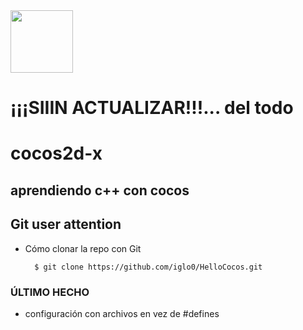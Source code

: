 <img src="http://www.cocos2d-x.org/attachments/801/cocos2dx_portrait.png" width=100>

# ¡¡¡SIIIN ACTUALIZAR!!!... del todo

# cocos2d-x
## aprendiendo c++ con cocos

Git user attention
-----------------------

* Cómo clonar la repo con Git

        $ git clone https://github.com/iglo0/HelloCocos.git


### ÚLTIMO HECHO

- configuración con archivos en vez de #defines


